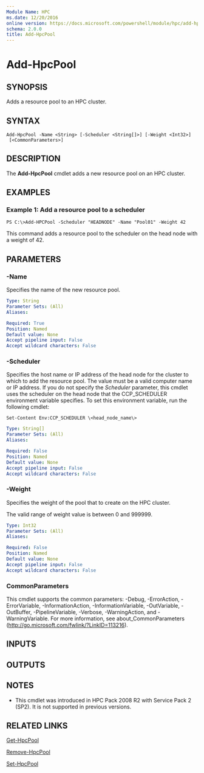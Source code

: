 ```yaml
---
Module Name: HPC
ms.date: 12/20/2016
online version: https://docs.microsoft.com/powershell/module/hpc/add-hpcpool?view=windowsserver2012r2-ps&wt.mc_id=ps-gethelp
schema: 2.0.0
title: Add-HpcPool
---
```


# Add-HpcPool

## SYNOPSIS
Adds a resource pool to an HPC cluster.

## SYNTAX

```
Add-HpcPool -Name <String> [-Scheduler <String[]>] [-Weight <Int32>]
 [<CommonParameters>]
```

## DESCRIPTION
The **Add-HpcPool** cmdlet adds a new resource pool on an HPC cluster.

## EXAMPLES

### Example 1: Add a resource pool to a scheduler
```
PS C:\>Add-HPCPool -Scheduler "HEADNODE" -Name "Pool01" -Weight 42
```

This command adds a resource pool to the scheduler on the head node with a weight of 42.

## PARAMETERS

### -Name
Specifies the name of the new resource pool.

```yaml
Type: String
Parameter Sets: (All)
Aliases:

Required: True
Position: Named
Default value: None
Accept pipeline input: False
Accept wildcard characters: False
```

### -Scheduler
Specifies the host name or IP address of the head node for the cluster to which to add the resource pool.
The value must be a valid computer name or IP address.
If you do not specify the *Scheduler* parameter, this cmdlet uses the scheduler on the head node that the CCP_SCHEDULER environment variable specifies.
To set this environment variable, run the following cmdlet:

`Set-Content Env:CCP_SCHEDULER \<head_node_name\>`

```yaml
Type: String[]
Parameter Sets: (All)
Aliases:

Required: False
Position: Named
Default value: None
Accept pipeline input: False
Accept wildcard characters: False
```

### -Weight
Specifies the weight of the pool that to create on the HPC cluster.

The valid range of weight value is between 0 and 999999.

```yaml
Type: Int32
Parameter Sets: (All)
Aliases:

Required: False
Position: Named
Default value: None
Accept pipeline input: False
Accept wildcard characters: False
```

### CommonParameters
This cmdlet supports the common parameters: -Debug, -ErrorAction, -ErrorVariable, -InformationAction, -InformationVariable, -OutVariable, -OutBuffer, -PipelineVariable, -Verbose, -WarningAction, and -WarningVariable. For more information, see about_CommonParameters (http://go.microsoft.com/fwlink/?LinkID=113216).

## INPUTS

## OUTPUTS

## NOTES
* This cmdlet was introduced in HPC Pack 2008 R2 with Service Pack 2 (SP2). It is not supported in previous versions.

## RELATED LINKS

[Get-HpcPool](./Get-HpcPool.md)

[Remove-HpcPool](./Remove-HpcPool.md)

[Set-HpcPool](./Set-HpcPool.md)
